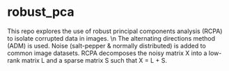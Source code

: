 # robust_pca

This repo explores the use of robust principal components analysis (RCPA) to isolate corrupted data in images. \n
The alternating directions method (ADM) is used.
Noise (salt-pepper & normally distributed) is added to common image datasets.
RCPA decomposes the noisy matrix X into a low-rank matrix L and a sparse matrix S such that X = L + S.
